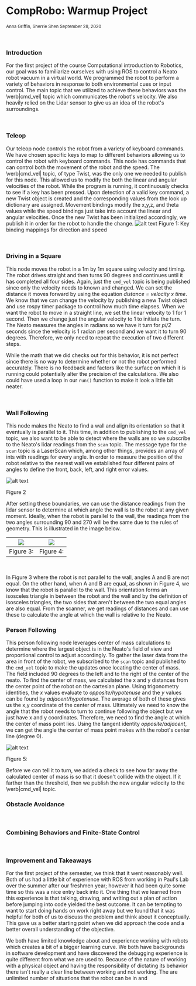 # CompRobo: Warmup Project
<sub> Anna Griffin, Sherrie Shen </sub>
<sub> September 28, 2020</sub>

<br>

### Introduction
For the first project of the course Computational introduction to Robotics, our goal was to familiarize ourselves with using ROS to control a Neato robot vacuum in a virtual world. We programmed the robot to perform a variety of behaviors in response to both environmental cues or input control. The main topic that we utilized to achieve these behaviors was the \verb|cmd_vel| topic which communicates the robot's velocity. We also heavily relied on the Lidar sensor to give us an idea of the robot's surroundings. 

<br>

### Teleop
Our teleop node controls the robot from a variety of keyboard commands. We have chosen specific keys to map to different behaviors allowing us to control the robot with keyboard commands. This node has commands that can control both the movement of the robot and the speed. The \verb|cmd_vel| topic, of type Twist, was the only one we needed to publish for this node. This allowed us to modify the both the linear and angular velocities of the robot. While the program is running, it continuously checks to see if a key has been pressed. Upon detection of a valid key command, a new Twist object is created and the corresponding values from the look up dictionary are assigned. Movement bindings modify the x,y,z, and theta values while the speed bindings just take into account the linear and angular velocities. Once the new Twist has been initialized accordingly, we publish it in order for the robot to handle the change.
![alt text](img/keybindings.png "Figure 1")
Figure 1: Key binding mappings for direction and speed

<br>

### Driving in a Square
This node moves the robot in a 1m by 1m square using velocity and timing. The robot drives straight and then turns 90 degrees and continues until it has completed all four sides. Again, just the `cmd_vel` topic is being published since only the velocity needs to known and changed. We can set the distance it moves forward by using the equation *distance = velocity x time*. We know that we can change the velocity by publishing a new Twist object and use rospy timer package to control how much time elapses. When we want the robot to move in a straight line, we set the linear velocity to 1 for 1 second. Then we change just the angular velocity to 1 to initiate the turn. The Neato measures the angles in radians so we have it turn for *pi/2* seconds since the velocity is 1 radian per second and we want it to turn 90 degrees. Therefore, we only need to repeat the execution of two different steps. 

While the math that we did checks out for this behavior, it is not perfect since there is no way to determine whether or not the robot performed accurately. There is no feedback and factors like the surface on which it is running could potentially alter the precision of the calculations. We also could have used a loop in our `run()` function to make it look a little bit neater. 

<br>

### Wall Following
This node makes the Neato to find a wall and align its orientation so that it eventually is parallel to it. This time, in addition to publishing to the `cmd_vel` topic, we also want to be able to detect where the walls are so we subscribe to the Neato's lidar readings from the `scan` topic. The message type for the `scan` topic is a LaserScan which, among other things, provides an array of ints with readings for every angle. In order to measure the position of the robot relative to the nearest wall we established four different pairs of angles to define the front, back, left, and right error values. 

![alt text](img/wall_follower.png "Figure 2")

Figure 2


After setting these boundaries, we can use the distance readings from the lidar sensor to determine at which angle the wall is to the robot at any given moment. Ideally, when the robot is parallel to the wall, the readings from the two angles surrounding 90 and 270 will be the same due to the rules of geometry. This is illustrated in the image below. 
<br>

![](img/not_parallel.png)    |  ![](img/parallel.png)
:-------------------------:|:-------------------------:
Figure 3: |  Figure 4:
<br>

In Figure 3 where the robot is not parallel to the wall, angles A and B are not equal. On the other hand, when A and B are equal, as shown in Figure 4, we know that the robot is parallel to the wall. This orientation forms an isosceles triangle in between the robot and the wall and by the definition of isosceles triangles, the two sides that aren't between the two equal angles are also equal. From the scanner, we get readings of distances and can use these to calculate the angle at which the wall is relative to the Neato. 

### Person Following
This person following node leverages center of mass calculations to determine where the largest object is in the Neato's field of view and proportional control to adjust accordingly. To gather the laser data from the area in front of the robot, we subscribed to the `scan` topic and published to the `cmd_vel` topic to make the updates once locating the center of mass. The field included 90 degrees to the left and to the right of the center of the neato. To find the center of mass, we calculated the x and y distances from the center point of the robot on the cartesian plane. Using trigonometry identities, the *x* values evaluate to *opposite/hypotenuse* and the *y* values can be found by *adjacent/hypotenuse*. The average of both of these gives us the x,y coordinate of the center of mass. Ultimately we need to know the angle that the robot needs to turn to continue following the object but we just have x and y coordinates. Therefore, we need to find the angle at which the center of mass point lies. Using the tangent identity *opposite/adjacent*, we can get the angle the center of mass point makes with the robot's center line (degree 0).

![alt text](img/person_follower.png "Figure 5")

Figure 5:
<br>

Before we can tell it to turn, we added a check to see how far away the calculated center of mass is so that it doesn't collide with the object. If it farther than the threshold, then we publish the new angular velocity to the \verb|cmd_vel| topic. 
### Obstacle Avoidance

<br>

### Combining Behaviors and Finite-State Control

<br>

### Improvement and Takeaways
For the first project of the semester, we think that it went reasonably well. Both of us had a little bit of experience with ROS from working in Paul's Lab over the summer after our freshmen year; however it had been quite some time so this was a nice entry back into it. One thing that we learned from this experience is that talking, drawing, and writing out a plan of action before jumping into code yielded the best outcome. It can be tempting to want to start doing hands on work right away but we found that it was helpful for both of us to discuss the problem and think about it conceptually. This gave us a better starting point when we did approach the code and a better overall understanding of the objective.

We both have limited knowledge about and experience working with robots which creates a bit of a bigger learning curve. We both have backgrounds in software development and have discovered the debugging experience is quite different from what we are used to. Because of the nature of working with a physical object and having the responsibility of dictating its behavior there isn't really a clear line between working and not working. The are unlimited number of situations that the robot can be in and 